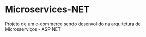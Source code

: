 # Microservices-NET

Projeto de um e-commerce sendo desenvolido na arquitetura de  Microsserviços - ASP NET 
